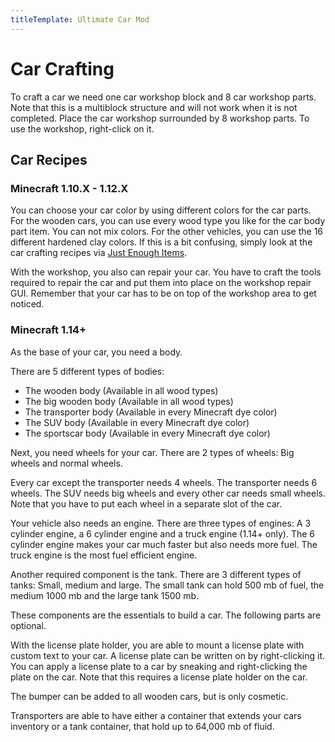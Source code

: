 ```yaml
---
titleTemplate: Ultimate Car Mod
---
```


# Car Crafting

To craft a car we need one car workshop block and 8 car workshop parts.
Note that this is a multiblock structure and will not work when it is not completed.
Place the car workshop surrounded by 8 workshop parts.
To use the workshop, right-click on it.

## Car Recipes

### Minecraft 1.10.X - 1.12.X

You can choose your car color by using different colors for the car parts.
For the wooden cars, you can use every wood type you like for the car body part item.
You can not mix colors.
For the other vehicles, you can use the 16 different hardened clay colors.
If this is a bit confusing, simply look at the car crafting recipes via [Just Enough Items](https://www.curseforge.com/minecraft/mc-mods/jei).


With the workshop, you also can repair your car.
You have to craft the tools required to repair the car and put them into place on the workshop repair GUI.
Remember that your car has to be on top of the workshop area to get noticed.

### Minecraft 1.14+

As the base of your car, you need a body.

There are 5 different types of bodies:

- The wooden body (Available in all wood types)
- The big wooden body (Available in all wood types)
- The transporter body (Available in every Minecraft dye color)
- The SUV body (Available in every Minecraft dye color)
- The sportscar body (Available in every Minecraft dye color)

Next, you need wheels for your car.
There are 2 types of wheels: Big wheels and normal wheels.


Every car except the transporter needs 4 wheels.
The transporter needs 6 wheels.
The SUV needs big wheels and every other car needs small wheels.
Note that you have to put each wheel in a separate slot of the car.


Your vehicle also needs an engine. There are three types of engines: A 3 cylinder engine, a 6 cylinder engine and a truck engine (1.14+ only). The 6 cylinder engine makes your car much faster but also needs more fuel. The truck engine is the most fuel efficient engine.


Another required component is the tank.
There are 3 different types of tanks: Small, medium and large.
The small tank can hold 500 mb of fuel, the medium 1000 mb and the large tank 1500 mb.


These components are the essentials to build a car.
The following parts are optional.


With the license plate holder, you are able to mount a license plate with custom text to your car.
A license plate can be written on by right-clicking it.
You can apply a license plate to a car by sneaking and right-clicking the plate on the car. Note that this requires a license plate holder on the car.


The bumper can be added to all wooden cars, but is only cosmetic.


Transporters are able to have either a container that extends your cars inventory or a tank container, that hold up to 64,000 mb of fluid.